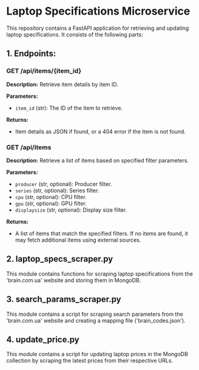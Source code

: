 # Laptop Specifications Microservice

This repository contains a FastAPI application for retrieving and updating laptop specifications. It consists of the following parts:

## 1. Endpoints:

### GET /api/items/{item_id}

**Description:** Retrieve item details by item ID.

**Parameters:**
- `item_id` (str): The ID of the item to retrieve.

**Returns:** 
- Item details as JSON if found, or a 404 error if the item is not found.

### GET /api/items

**Description:** Retrieve a list of items based on specified filter parameters.

**Parameters:**
- `producer` (str, optional): Producer filter.
- `series` (str, optional): Series filter.
- `cpu` (str, optional): CPU filter.
- `gpu` (str, optional): GPU filter.
- `displaysize` (str, optional): Display size filter.

**Returns:** 
- A list of items that match the specified filters. If no items are found, it may fetch additional items using external sources.

## 2. laptop_specs_scraper.py

This module contains functions for scraping laptop specifications from the 'brain.com.ua' website and storing them in MongoDB.

## 3. search_params_scraper.py

This module contains a script for scraping search parameters from the 'brain.com.ua' website and creating a mapping file ('brain_codes.json').

## 4. update_price.py

This module contains a script for updating laptop prices in the MongoDB collection by scraping the latest prices from their respective URLs.

